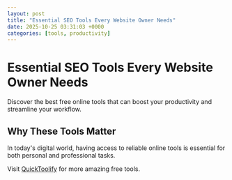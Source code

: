 ```yaml
---
layout: post
title: "Essential SEO Tools Every Website Owner Needs"
date: 2025-10-25 03:31:03 +0000
categories: [tools, productivity]
---
```


# Essential SEO Tools Every Website Owner Needs

Discover the best free online tools that can boost your productivity and streamline your workflow.

## Why These Tools Matter

In today's digital world, having access to reliable online tools is essential for both personal and professional tasks.

Visit [QuickToolify](https://quicktoolify.com) for more amazing free tools.